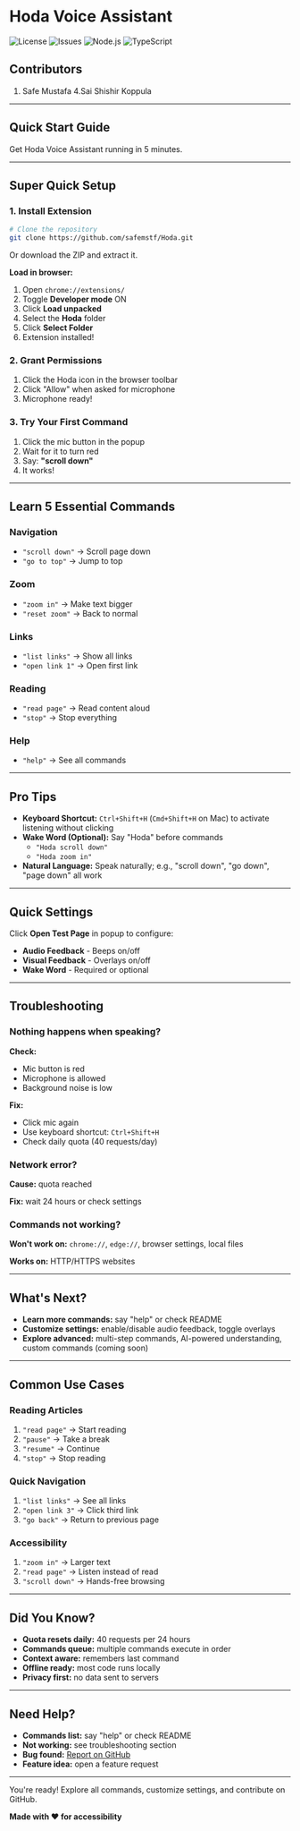 # Hoda Voice Assistant

![License](https://img.shields.io/badge/License-Proprietary-red?style=for-the-badge)
![Issues](https://img.shields.io/github/issues/safemstf/Hoda?style=for-the-badge)
![Node.js](https://img.shields.io/badge/Node-18.x-green?style=for-the-badge)
![TypeScript](https://img.shields.io/badge/TypeScript-4.x-blue?style=for-the-badge)


## Contributors
1. Safe Mustafa                             4.Sai Shishir Koppula
---

## Quick Start Guide

Get Hoda Voice Assistant running in 5 minutes.

---

## Super Quick Setup

### 1. Install Extension

```bash
# Clone the repository
git clone https://github.com/safemstf/Hoda.git
```

Or download the ZIP and extract it.

**Load in browser:**

1. Open `chrome://extensions/`
2. Toggle **Developer mode** ON
3. Click **Load unpacked**
4. Select the **Hoda** folder
5. Click **Select Folder**
6. Extension installed!

### 2. Grant Permissions

1. Click the Hoda icon in the browser toolbar
2. Click "Allow" when asked for microphone
3. Microphone ready!

### 3. Try Your First Command

1. Click the mic button in the popup
2. Wait for it to turn red
3. Say: **"scroll down"**
4. It works!

---

## Learn 5 Essential Commands

### Navigation
- `"scroll down"` → Scroll page down
- `"go to top"` → Jump to top

### Zoom
- `"zoom in"` → Make text bigger
- `"reset zoom"` → Back to normal

### Links
- `"list links"` → Show all links
- `"open link 1"` → Open first link

### Reading
- `"read page"` → Read content aloud
- `"stop"` → Stop everything

### Help
- `"help"` → See all commands

---

## Pro Tips

- **Keyboard Shortcut:** `Ctrl+Shift+H` (`Cmd+Shift+H` on Mac) to activate listening without clicking
- **Wake Word (Optional):** Say "Hoda" before commands
  - `"Hoda scroll down"`
  - `"Hoda zoom in"`
- **Natural Language:** Speak naturally; e.g., "scroll down", "go down", "page down" all work

---

## Quick Settings

Click **Open Test Page** in popup to configure:

- **Audio Feedback** - Beeps on/off
- **Visual Feedback** - Overlays on/off
- **Wake Word** - Required or optional

---

## Troubleshooting

### Nothing happens when speaking?

**Check:**
- Mic button is red
- Microphone is allowed
- Background noise is low

**Fix:**
- Click mic again
- Use keyboard shortcut: `Ctrl+Shift+H`
- Check daily quota (40 requests/day)

### Network error?

**Cause:** quota reached

**Fix:** wait 24 hours or check settings

### Commands not working?

**Won't work on:** `chrome://`, `edge://`, browser settings, local files

**Works on:** HTTP/HTTPS websites

---

## What's Next?

- **Learn more commands:** say "help" or check README
- **Customize settings:** enable/disable audio feedback, toggle overlays
- **Explore advanced:** multi-step commands, AI-powered understanding, custom commands (coming soon)

---

## Common Use Cases

### Reading Articles
1. `"read page"` → Start reading
2. `"pause"` → Take a break
3. `"resume"` → Continue
4. `"stop"` → Stop reading

### Quick Navigation
1. `"list links"` → See all links
2. `"open link 3"` → Click third link
3. `"go back"` → Return to previous page

### Accessibility
1. `"zoom in"` → Larger text
2. `"read page"` → Listen instead of read
3. `"scroll down"` → Hands-free browsing

---

## Did You Know?

- **Quota resets daily:** 40 requests per 24 hours
- **Commands queue:** multiple commands execute in order
- **Context aware:** remembers last command
- **Offline ready:** most code runs locally
- **Privacy first:** no data sent to servers

---

## Need Help?

- **Commands list:** say "help" or check README
- **Not working:** see troubleshooting section
- **Bug found:** [Report on GitHub](https://github.com/safemstf/Hoda/issues)
- **Feature idea:** open a feature request

---

You're ready! Explore all commands, customize settings, and contribute on GitHub.

**Made with ❤️ for accessibility**
